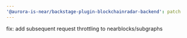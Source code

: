 ```yaml
---
'@aurora-is-near/backstage-plugin-blockchainradar-backend': patch
---
```


fix: add subsequent request throttling to nearblocks/subgraphs
